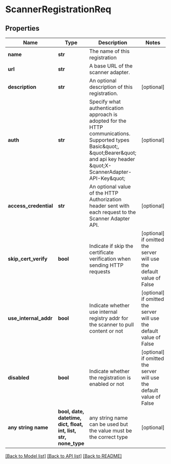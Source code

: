 # ScannerRegistrationReq


## Properties
Name | Type | Description | Notes
------------ | ------------- | ------------- | -------------
**name** | **str** | The name of this registration | 
**url** | **str** | A base URL of the scanner adapter. | 
**description** | **str** | An optional description of this registration. | [optional] 
**auth** | **str** | Specify what authentication approach is adopted for the HTTP communications. Supported types Basic\&quot;, \&quot;Bearer\&quot; and api key header \&quot;X-ScannerAdapter-API-Key\&quot;  | [optional] 
**access_credential** | **str** | An optional value of the HTTP Authorization header sent with each request to the Scanner Adapter API.  | [optional] 
**skip_cert_verify** | **bool** | Indicate if skip the certificate verification when sending HTTP requests | [optional]  if omitted the server will use the default value of False
**use_internal_addr** | **bool** | Indicate whether use internal registry addr for the scanner to pull content or not | [optional]  if omitted the server will use the default value of False
**disabled** | **bool** | Indicate whether the registration is enabled or not | [optional]  if omitted the server will use the default value of False
**any string name** | **bool, date, datetime, dict, float, int, list, str, none_type** | any string name can be used but the value must be the correct type | [optional]

[[Back to Model list]](../README.md#documentation-for-models) [[Back to API list]](../README.md#documentation-for-api-endpoints) [[Back to README]](../README.md)


